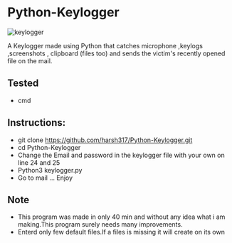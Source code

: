 # Python-Keylogger
![keylogger](https://user-images.githubusercontent.com/66161239/105951284-ca93a780-6095-11eb-9fdd-c19385bf46f2.png)


A Keylogger made using Python that catches microphone ,keylogs ,screenshots , clipboard (files too) and sends the victim's recently opened file on the mail.

## Tested 
- cmd

## Instructions:
- git clone https://github.com/harsh317/Python-Keylogger.git
- cd Python-Keylogger
- Change the Email and password in the keylogger file with your own on line 24 and 25
- Python3 keylogger.py
- Go to mail ... Enjoy

## Note
- This program was made in only 40 min and without any idea what i am making.This program surely needs many improvements.
- Enterd only few default files.If a files is missing it will create on its own
